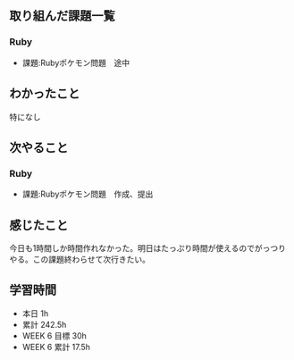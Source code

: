 ## 取り組んだ課題一覧 
 ### Ruby 
 - 課題:Rubyポケモン問題　途中

 ## わかったこと 
 特になし

 ## 次やること 
 ### Ruby 
 - 課題:Rubyポケモン問題　作成、提出

 ## 感じたこと 
 今日も1時間しか時間作れなかった。明日はたっぷり時間が使えるのでがっつりやる。この課題終わらせて次行きたい。

 ## 学習時間 
 - 本日 1h 
 - 累計 242.5h 
 - WEEK 6 目標 30h 
 - WEEK 6 累計 17.5h
